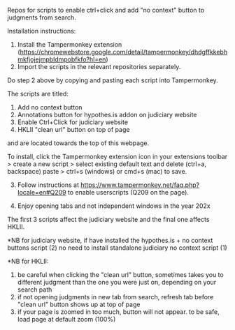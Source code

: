 Repos for scripts to enable ctrl+click and add "no context" button to judgments from search.

Installation instructions:

1. Install the Tampermonkey extension (https://chromewebstore.google.com/detail/tampermonkey/dhdgffkkebhmkfjojejmpbldmpobfkfo?hl=en)
2. Import the scripts in the relevant repositories separately.
   
Do step 2 above by copying and pasting each script into Tampermonkey. 

The scripts are titled:

1. Add no context button
2. Annotations button for hypothes.is addon on judiciary website
3. Enable Ctrl+Click for judiciary website
4. HKLII "clean url" button on top of page

and are located towards the top of this webpage.

To install, click the Tampermonkey extension icon in your extensions toolbar > create a new script > select existing default text and delete (ctrl+a, backspace) paste > ctrl+s (windows) or cmd+s (mac) to save.

3. Follow instructions at https://www.tampermonkey.net/faq.php?locale=en#Q209 to enable userscripts (Q209 on the page).

4. Enjoy opening tabs and not independent windows in the year 202x

The first 3 scripts affect the judiciary website and the final one affects HKLII.

*NB for judiciary website, if have installed the hypothes.is + no context buttons script (2) no need to install standalone judiciary no context script (1)

*NB for HKLII:

1. be careful when clicking the "clean url" button, sometimes takes you to different judgment than the one you were just on, depending on your search path
2. if not opening judgments in new tab from search, refresh tab before "clean url" button shows up at top of page
3. if your page is zoomed in too much, button will not appear. to be safe, load page at default zoom (100%)
